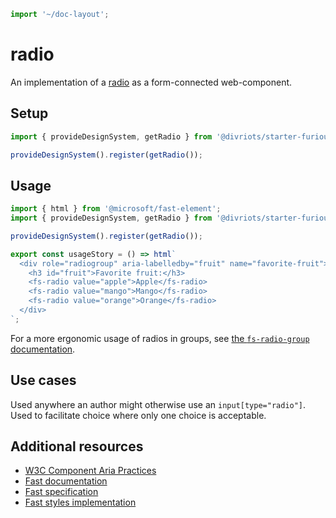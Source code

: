 ```js script
import '~/doc-layout';
```

# radio

An implementation of a [radio](https://developer.mozilla.org/en-US/docs/Web/HTML/Element/input/radio) as a form-connected web-component.

## Setup

```ts
import { provideDesignSystem, getRadio } from '@divriots/starter-furious';

provideDesignSystem().register(getRadio());
```

## Usage

```js preview-story
import { html } from '@microsoft/fast-element';
import { provideDesignSystem, getRadio } from '@divriots/starter-furious';

provideDesignSystem().register(getRadio());

export const usageStory = () => html`
  <div role="radiogroup" aria-labelledby="fruit" name="favorite-fruit">
    <h3 id="fruit">Favorite fruit:</h3>
    <fs-radio value="apple">Apple</fs-radio>
    <fs-radio value="mango">Mango</fs-radio>
    <fs-radio value="orange">Orange</fs-radio>
  </div>
`;
```

For a more ergonomic usage of radios in groups, see [the `fs-radio-group` documentation](../../radio-group/doc/radio-group.md).

## Use cases

Used anywhere an author might otherwise use an `input[type="radio"]`. Used to facilitate choice where only one choice is acceptable.

## Additional resources

- [W3C Component Aria Practices](https://www.w3.org/TR/wai-aria/#radio)
- [Fast documentation](https://github.com/microsoft/fast/blob/master/packages/web-components/fast-foundation/src/radio/README.md)
- [Fast specification](https://github.com/microsoft/fast/blob/master/packages/web-components/fast-foundation/src/radio/radio.spec.md)
- [Fast styles implementation](https://github.com/microsoft/fast/blob/master/packages/web-components/fast-components/src/radio/radio.styles.ts)
